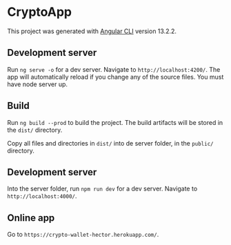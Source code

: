 # CryptoApp

This project was generated with [Angular CLI](https://github.com/angular/angular-cli) version 13.2.2.

## Development server

Run `ng serve -o` for a dev server. Navigate to `http://localhost:4200/`. The app will automatically reload if you change any of the source files.
You must have node server up.

## Build

Run `ng build --prod` to build the project. The build artifacts will be stored in the `dist/` directory.

Copy all files and directories in `dist/` into de server folder, in the `public/` directory.

## Development server

Into the server folder, run `npm run dev` for a dev server. Navigate to `http://localhost:4000/`.

## Online app

Go to `https://crypto-wallet-hector.herokuapp.com/`.
